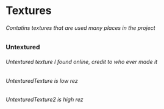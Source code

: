 # Textures
###### Contatins textures that are used many places in the project
### Untextured
###### Untextured texture I found online, credit to who ever made it
###### UntexturedTexture is low rez
###### UntexturedTexture2 is high rez
